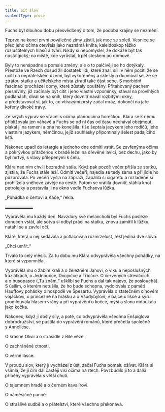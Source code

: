 ```yaml
---
title: Síť slov
contentType: prose
---
```


<section>

Fuchs byl dlouhou dobu přesvědčený o tom, že podoba krajiny se nezmění.

Teprve na konci první poválečné zimy zjistil, jak moc se spletl. Vesnice se před jeho očima otevřela jako neznámá kniha, kaleidoskop těžko rozluštitelných hlasů a tváří. Nikdy si nepomyslel, že dokáže být tak nostalgický; na místě, kde vyrůstal, trpěl steskem po domově.

Byly to nenápadné a pomalé změny, ale o to palčivěji se ho dotýkaly. Přestože ve Rzech dosud žil dostatek lidí, které znal, sílil v něm pocit, že se ocitl na nepřátelském území, byl vykořeněný a skleslý a domníval se, že se ztrátou statku a učitelského místa ztratil také část sebe. S morbidní fascinací procházel domy, které zůstaly opuštěny. Přitahovaný pachem plesniviny, jíž začínaly být cítit i jeho vlastní vzpomínky, stával na provlhlých podlahách, díval se na sníh, který dovnitř navál rozbitými okny, a představoval si, jak to, co vtíravými prsty začal mráz, dokončí na jaře kořeny divoké trávy.

Ze svých výprav se vracel s očima planoucíma horečkou. Klára se k němu přibližovala jen váhavě a Fuchs se od ní čas od času nechával obejmout, plakal jí na rameni a ona ho konejšila; tiše šeptala jazykem jeho rodičů, jeho vlastním jazykem, němčinou, jejíž souhlásky připomínaly šelest padajícího listí.

Nakonec upadl do letargie a jednoho dne odmítl vstát. Se zavřenýma očima a pokrývkou přitaženou k bradě ležel na dřevěné lavici, bez dechu, jako by byl mrtvý, s vlasy přilepenými k čelu.

Klára nad ním chvíli bezradně stála. Když pak pozdě večer přišla ze statku, zjistila, že Fuchs stále leží. Odmítl večeři; najedla se tedy sama a při jídle ho pozorovala. Po večeři vyšla na zápraží, zapálila si cigaretu a rozladěně si prohlížela sněhové závěje na cestě. Potom se vrátila dovnitř, stáhla knot petrolejky a postavila ji na okno vedle Fuchsova lůžka.

„Pohádka o čertovi a Káče,“ řekla.

![divider.png](./resources/divider_opt.png)

Vyprávěla mu každý den. Navzdory své melancholii byl Fuchs posléze donucen vstát, ale sotva si odbyl práci na statku, znovu zamířil k lůžku, natáhl se a zavřel oči.

Kláře, která u něj sedávala a potlačovala rozmrzelost, řekl jediná dvě slova:

„Chci umřít.“

Trvalo to celý měsíc. Za tu dobu mu Klára odvyprávěla všechny pohádky, na které si vzpomněla.

Vyprávěla mu o žabím králi a o železném Janovi, o vlku a neposlušných kůzlátkách, o Jednoočce, Dvojočce a Tříočce. O červených střevíčcích a o husopasce („Tu znám,“ ušklíbl se Fuchs a dal tak najevo, že poslouchá). S úsilím, o kterém netušila, že ho bude schopna, vydolovala z paměti Hauffovy pohádky o hospodě ve Špesartu. Vyprávěla o statečném cínovém vojáčkovi, o princezně na hrášku a o Všudybylovi, v bajce o lišce a sýru promlouvala hlasem vrány a při vyprávění o kočce, myši a slonu mňoukala jako kočka.

Nakonec, když jí došly síly, a poté, co odvyprávěla všechna Enšpíglova dobrodružství, se pustila do vyprávění románů, které přečetla společně s Anneliese.

O krásné Olivii a o strašidle z Bílé věže.

O zachráněné ctnosti.

O věrné lásce.

V proudu slov, který jí vycházel z úst, začal Fuchs pomalu ožívat. Klára si všimla, že jí čím dál častěji visí očima na rtech. Povzbudilo ji to a další příběhy vyprávěla s větší chutí.

O tajemném hradě a o černém kavalírovi.

O náměsíčné panně.

O strašlivé sudbě a o přátelství, které všechno překonává.

</section>
